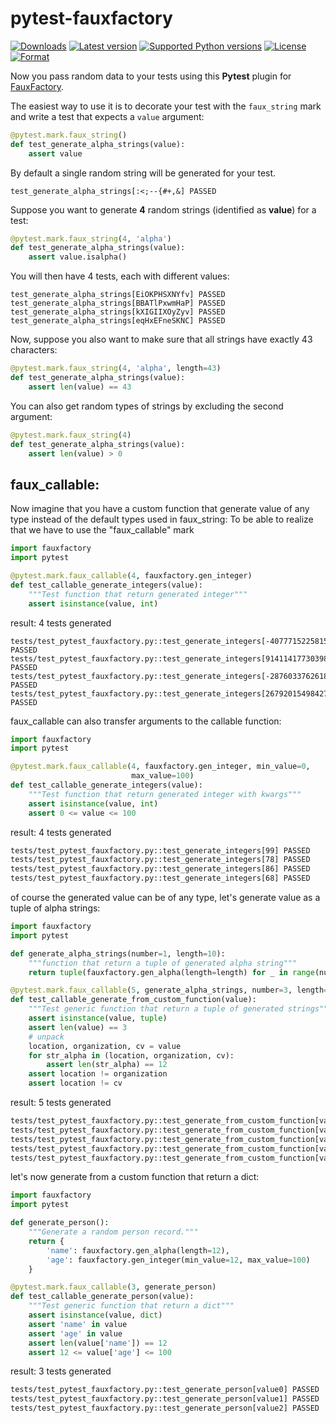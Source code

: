 # pytest-fauxfactory

[![Downloads](https://pypip.in/download/pytest-fauxfactory/badge.svg?style=flat)](https://pypi.python.org/pypi/pytest-fauxfactory/)
[![Latest version](https://pypip.in/version/pytest-fauxfactory/badge.svg?style=flat)](https://pypi.python.org/pypi/pytest-fauxfactory/)
[![Supported Python versions](https://pypip.in/py_versions/pytest-fauxfactory/badge.svg?style=flat)](https://pypi.python.org/pypi/pytest-fauxfactory/)
[![License](https://pypip.in/license/pytest-fauxfactory/badge.svg?style=flat)](https://pypi.python.org/pypi/pytest-fauxfactory/)
[![Format](https://pypip.in/format/pytest-fauxfactory/badge.svg?style=flat)](https://pypi.python.org/pypi/pytest-fauxfactory/)


Now you pass random data to your tests using this **Pytest** plugin for [FauxFactory](https://github.com/omaciel/fauxfactory).

The easiest way to use it is to decorate your test with the `faux_string` mark and write a test that expects a `value` argument:

```python
@pytest.mark.faux_string()
def test_generate_alpha_strings(value):
    assert value
```

By default a single random string will be generated for your test.

```shell
test_generate_alpha_strings[:<;--{#+,&] PASSED
```

Suppose you want to generate **4** random strings (identified as **value**) for a test:

```python
@pytest.mark.faux_string(4, 'alpha')
def test_generate_alpha_strings(value):
    assert value.isalpha()
```

You will then have 4 tests, each with different values:

```shell
test_generate_alpha_strings[EiOKPHSXNYfv] PASSED
test_generate_alpha_strings[BBATlPxwmHaP] PASSED
test_generate_alpha_strings[kXIGIIXOyZyv] PASSED
test_generate_alpha_strings[eqHxEFneSKNC] PASSED
```

Now, suppose you also want to make sure that all strings have exactly 43 characters:

```python
@pytest.mark.faux_string(4, 'alpha', length=43)
def test_generate_alpha_strings(value):
    assert len(value) == 43
```

You can also get random types of strings by excluding the second argument:

```python
@pytest.mark.faux_string(4)
def test_generate_alpha_strings(value):
    assert len(value) > 0
```

faux_callable:
--------------

Now imagine that you have a custom function that generate value of any type instead of the default types used in faux_string:
To be able to realize that we have to use the "faux_callable" mark
```python
import fauxfactory
import pytest

@pytest.mark.faux_callable(4, fauxfactory.gen_integer)
def test_callable_generate_integers(value):
    """Test function that return generated integer"""
    assert isinstance(value, int)
```
result: 4 tests generated
```shell
tests/test_pytest_fauxfactory.py::test_generate_integers[-40777152258153876] PASSED
tests/test_pytest_fauxfactory.py::test_generate_integers[9141141773039816881] PASSED
tests/test_pytest_fauxfactory.py::test_generate_integers[-2876033762618571864] PASSED
tests/test_pytest_fauxfactory.py::test_generate_integers[2679201549842738042] PASSED
```

faux_callable can also transfer arguments to the callable function:
```python
import fauxfactory
import pytest

@pytest.mark.faux_callable(4, fauxfactory.gen_integer, min_value=0,
                           max_value=100)
def test_callable_generate_integers(value):
    """Test function that return generated integer with kwargs"""
    assert isinstance(value, int)
    assert 0 <= value <= 100
```
result: 4 tests generated
```bash
tests/test_pytest_fauxfactory.py::test_generate_integers[99] PASSED
tests/test_pytest_fauxfactory.py::test_generate_integers[78] PASSED
tests/test_pytest_fauxfactory.py::test_generate_integers[86] PASSED
tests/test_pytest_fauxfactory.py::test_generate_integers[68] PASSED

```

of course the generated value can be of any type, let's generate value as a tuple of alpha strings:  
```python
import fauxfactory
import pytest

def generate_alpha_strings(number=1, length=10):
    """function that return a tuple of generated alpha string"""
    return tuple(fauxfactory.gen_alpha(length=length) for _ in range(number))

@pytest.mark.faux_callable(5, generate_alpha_strings, number=3, length=12)
def test_callable_generate_from_custom_function(value):
    """Test generic function that return a tuple of generated strings"""
    assert isinstance(value, tuple)
    assert len(value) == 3
    # unpack 
    location, organization, cv = value
    for str_alpha in (location, organization, cv):
        assert len(str_alpha) == 12
    assert location != organization
    assert location != cv
```
result: 5 tests generated

```bash
tests/test_pytest_fauxfactory.py::test_generate_from_custom_function[value0] PASSED
tests/test_pytest_fauxfactory.py::test_generate_from_custom_function[value1] PASSED
tests/test_pytest_fauxfactory.py::test_generate_from_custom_function[value2] PASSED
tests/test_pytest_fauxfactory.py::test_generate_from_custom_function[value3] PASSED
tests/test_pytest_fauxfactory.py::test_generate_from_custom_function[value4] PASSED
```

let's now generate from a custom function that return a dict:

```python
import fauxfactory
import pytest

def generate_person():
    """Generate a random person record."""
    return {
        'name': fauxfactory.gen_alpha(length=12),
        'age': fauxfactory.gen_integer(min_value=12, max_value=100)
    }

@pytest.mark.faux_callable(3, generate_person)
def test_callable_generate_person(value):
    """Test generic function that return a dict"""
    assert isinstance(value, dict)
    assert 'name' in value
    assert 'age' in value
    assert len(value['name']) == 12
    assert 12 <= value['age'] <= 100
```
result: 3 tests generated
```bash
tests/test_pytest_fauxfactory.py::test_generate_person[value0] PASSED
tests/test_pytest_fauxfactory.py::test_generate_person[value1] PASSED
tests/test_pytest_fauxfactory.py::test_generate_person[value2] PASSED
```
